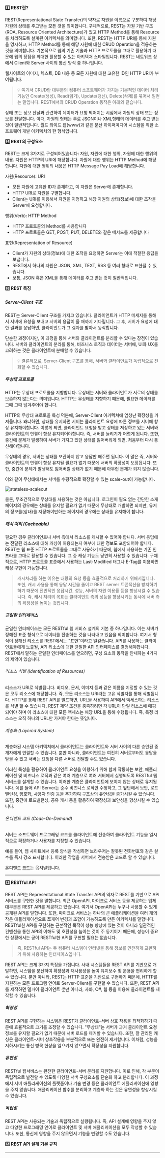 **1️⃣ REST란?**

REST(Representational State Transfer)의 약자로 자원을 이름으로 구분하여 해당 자원의 상태를 주고받는 모든 것을 의미합니다. 구체적으로, REST는 자원 기반 구조(ROA, Resource Oriented Architecture)가 있고 HTTP Method를 통해 Resource를 처리하도록 설계된 아키텍쳐를 의미합니다. 또한, REST는 HTTP URI를 통해 자원을 명시하고, HTTP Method를 통해 해당 자원에 대한 CRUD Operation을 적용하는 것을 의미합니다. 기본적으로 웹의 기존 기술과 HTTP 프로토콜을 그대로 활용하기 때문에 웹의 장점을 최대한 활용할 수 있는 아키텍쳐 스타일입니다. REST는 네트워크 상에서 Client와 Server 사이의 통신 방식 중 하나입니다.

웹사이트의 이미지, 텍스트, DB 내용 등 모든 자원에 대한 고유한 ID인 HTTP URI가 부여됩니다.

> 💡 여기서 CRUD란 대부분의 컴퓨터 소프트웨어가 가지는 기본적인 데이터 처리 기능인 Create(생성), Read(읽기), Update(갱신), Delete(삭제)를 묶어서 일컫는 말입니다. REST에서의 CRUD Operation 동작은 아래와 같습니다.

상태 또는 정보 전달과 관련하여 데이터가 요청 되어지는 시점에서 자원의 상태 또는 정보를 전달합니다. 이때, 자원의 형태는 주로 JSON이나 XML형태의 데이터를 주고 받는 것이 일반적입니다. 월드 와이드 웹(www)과 같은 분산 하이퍼미디어 시스템을 위한 소프트웨어 개발 아키텍처의 한 형식입니다.

**2️⃣ REST의 구성요소**

REST는 크게 3가지로 구성되어있습니다: 자원, 자원에 대한 행위, 자원에 대한 행위의 내용. 자원은 HTTP의 URI에 해당합니다. 자원에 대한 행위는 HTTP Method에 해당합니다. 자원에 대한 행위의 내용은 HTTP Message Pay Load에 해당합니다.

자원(Resource): URI

- 모든 자원에 고유한 ID가 존재하고, 이 자원은 Server에 존재합니다.
- HTTP URI로 자원을 구별합니다.
- Client는 URI를 이용해서 자원을 지정하고 해당 자원의 상태(정보)에 대한 조작을 Server에 요청합니다.

행위(Verb): HTTP Method

- HTTP 프로토콜의 Method를 사용합니다
- HTTP 프로토콜은 GET, POST, PUT, DELETE와 같은 메서드를 제공합니다

표현(Representation of Resource)

- Client가 자원의 상태(정보)에 대한 조작을 요청하면 Server는 이에 적절한 응답을 보냅니다.
- REST에서 하나의 자원은 JSON, XML, TEXT, RSS 등 여러 형태로 표현될 수 있습니다.
- 보통, JSON 혹은 XML을 통해 데이터를 주고 받는 것이 일반적입니다.

**3️⃣ REST 특징**

##### Server-Client 구조

REST는 Server-Client 구조를 가지고 있습니다. 클라이언트가 HTTP 메세지를 통해서 서버에 요청을 보내고 서버의 응답이 올 때까지 기다립니다. 그 후, 서버가 요청에 대한 결과를 응답하면, 클라이언트가 그 결과를 받아서 동작합니다.

단순한 과정이지만, 이 과정을 통해 서버와 클라이언트를 분리할 수 있다는 장점이 있습니다. 서버와 클라이언트의 분리를 통해, 비즈니스 로직과 데이터는 서버에, UI와 UX를 고려하는 것은 클라이언트에 분배할 수 있습니다.

> 💡 결론적으로, Server-Client 구조를 통해, 서버와 클라이언트가 독립적으로 진화할 수 있습니다.

##### 무상태 프로토콜

HTTP는 무상태 프로토콜을 지향합니다. 무상태는 서버와 클라이언트가 서로의 상태를 보존하지 않는다는 의미입니다. HTTP는 무상태를 지향하기 때문에, 필요한 데이터를 그때 그때 넘겨주어야 합니다.

HTTP의 무상태 프로토콜 특성 덕분에, Server-Client 아키텍쳐에 엄청난 확장성을 가져옵니다. 왜냐하면, 상태를 유지하면 서버는 클라이언트 요청에 따른 정보를 서버에 항상 유지해야합니다. 이렇게 되면, 클라이언트 요청을 받고 상태를 저장하고 있는 서버와 클라이언트의 연결이 항상 유지되어야합니다. 즉, 서버를 늘리기가 어렵게 됩니다. 또한, 중간에 문제가 발생하여 서버가 가지고 있던 상태를 잃어버리게 되면, 처음부터 다시 통신해야합니다.

무상태의 경우, 서버는 상태를 보관하지 않고 응답만 해주면 됩니다. 이 말은 즉, 서버와 클라이언트의 연결이 항상 유지될 필요가 없기 때문에 서버의 확장성이 보장됩니다. 또한, 중간에 문제가 발생해도 잃어버릴 상태가 없기 때문에 아무런 문제가 되지 않습니다.

이와 같이 무상태에서는 서버를 수평적으로 확장할 수 있는 scale-out이 가능합니다.

![stateless-scaleout](https://github.com/user-attachments/assets/3ce4839b-dd07-48d1-9368-84790af78395)

물론, 무조건적으로 무상태를 사용하는 것은 아닙니다. 로그인이 필요 없는 간단한 소개페이지의 경우에는 상태를 유지할 필요가 없기 때문에 무상태로 개발하면 되지만, 유저의 정보를(상태)를 저장해야만하는 페이지의 경우에는 상태를 유지해야 합니다.

##### 캐시 처리 (Cacheable)

필요한 경우 클라이언트나 서버 측에서 리소스를 캐시할 수 있어야 합니다. 서버 응답에는 전달된 리소스에 대해 캐싱이 허용되는지 여부에 대한 정보도 포함되어야 합니다. REST는 웹 표준 HTTP 프로토콜을 그대로 사용하기 때문에, 웹에서 사용하는 기존 인프라를 그대로 활용할 수 있습니다. 그 중 캐싱 기능도 당연히 사용할 수 있습니다. 구체적으로, HTTP 프로토콜 표준에서 사용하는 Last-Modified 태그나 E-Tag를 이용하면 캐싱 구현이 가능합니다.

> 캐시처리를 하는 이유는 대량의 요청 등을 효율적으로 처리하기 위해서입니다. 또한, 캐시 사용을 통해 응답 시간을 줄이고 REST server 트랜잭션을 방지하기 하기 때문에 전반적인 응답시간, 성능, 서버의 자원 이용률 등을 향상시킬 수 있습니다. 즉, 캐시 처리의 목표는 클라이언트 측의 성능을 향상시키는 동시에 서버 측의 확장성을 높이는 것입니다.

##### 균일한 인터페이스

균일한 인터페이스는 모든 RESTful 웹 서비스 설계의 기본 중 하나입니다. 이는 서버가 정해진 표준 형식으로 데이터를 전송하는 것을 나타내고 있음을 의미합니다. 여기서 형식이 정해진 리소스를 REST에서는 "표현"이라고 일컫습니다. API를 사용하는 클라이언트들에게 노출될, API 리소스에 대한 균일한 API 인터페이스를 결정해야합니다. REST에서 말하는 균일한 인터페이스를 얻으려면, 구성 요소의 동작을 안내하는 4가지의 제약이 있습니다.

###### 리소스 식별 (Identification of Resources)

리소스가 URI로 식별됩니다. 비디오, 문서, 이미지 등과 같은 이름을 지정할 수 있는 것은 모두 리소스에 해당합니다. 즉, 모든 리소스는 URI라는 고유 식별자를 통해 식별됩니다. HTTP를 통해 REST API를 빌드하면, URL을 사용하여 API에서 액세스하는 리소스를 식별 할 수 있습니다. REST 제약 조건을 충족하려면 각 URL이 단일 리소스에 매핑되어야 하며 이 리소스에 대한 모든 액세스는 해당 URL을 통해 수행됩니다. 즉, 특정 리소스는 오직 하나의 URL만 가져야 한다는 뜻입니다.

###### 계층화 (Layered System)

계층화된 시스템 아키텍처에서 클라이언트는 클라이언트와 서버 사이의 다른 승인된 중개자에게 연결할 수 있습니다. 뿐만 아니라, 클라이언트는 여전히 서버로부터도 응답을 받을 수 있고 서버는 요청을 다른 서버로 전달할 수도 있습니다.

이러한 특성을 활용하여 클라이언트 요청을 이행하기 위해 함께 작동하는 보안, 애플리케이션 및 비즈니스 로직과 같은 여러 계층으로 여러 서버에서 실행되도록 RESTful 웹 서비스를 설계할 수 있습니다. 이러한 계층은 클라이언트에 보이지 않는 상태로 유지됩니다. 예를 들어 API Server는 순수 비즈니스 로직만 수행하고, 그 앞단에서 보안, 로드밸런싱, 암호화, 사용자 인증 등을 추가하여 구조상의 유연성을 증가시킬 수 있습니다. 또한, 중간에 로드밸런싱, 공유 캐시 등을 활용하여 확장성과 보안성을 향상시킬 수 있습니다.

###### 온디맨드 코드 (Code-On-Demand)

서버는 소프트웨어 프로그래밍 코드를 클라이언트에 전송하여 클라이언트 기능을 일시적으로 확장하거나 사용자를 지정할 수 있습니다.

예를 들어, 웹 사이트에서 등록 양식을 작성하면 브라우저는 잘못된 전화번호와 같은 실수를 즉시 강조 표시합니다. 이러한 작업을 서버에서 전송받은 코드로 할 수 있습니다.

온디맨드 코드는 옵셔널입니다.

---

**4️⃣ RESTful API**

REST API는 Representational State Transfer API의 약자로 REST를 기반으로 API 서비스를 구현한 것을 말합니다. 최근 OpenAPI, 마이크로 서비스 등을 제공하는 업체 대부분은 REST API를 제공하고 있습니다. 여기서 OpenAPI는 누구나 사용할 수 있게 공개된 API를 말합니다. 또한, 마이크로 서비스는 하나의 큰 애플리케이션을 여러 개의 작은 애플리케이션으로 쪼개어 변경과 조합이 가능하도록 만든 아키텍처를 말합니다. RESTful한 API를 구현하는 근본적인 목적이 성능 향상에 있는 것이 아니라 일관적인 컨벤션을 통한 API의 이해도 및 호환성을 높이는 것이 주 동기이기 때문에, 성능이 중요한 상황에서는 굳이 RESTful한 API를 구현할 필요는 없습니다.

> 즉, RESTful API는 두 컴퓨터 시스템이 인터넷을 통해 정보를 안전하게 교환하기 위해 사용하는 인터페이스입니다.

REST API는 크게 3가지 특징을 가집니다. 사내 시스템들을 REST API를 기반으로 개발하면, 시스템을 분산하여 확장성과 재사용성을 높여 유지보수 및 운용을 편리하게 할 수 있습니다. 뿐만 아니라, REST는 HTTP 표준을 기반으로 구현하기 때문에, HTTP를 지원하는 모든 프로그램 언어로 Server-Client를 구현할 수 있습니다. 또한, REST API를 제작하면 델파이 클라이언트 뿐만 아니라, 자바, C#, 웹 등을 이용해 클라이언트를 제작할 수 있습니다.

##### 확장성

REST API를 구현하는 시스템은 REST가 클라이언트-서버 상호 작용을 최적화하기 때문에 효율적으로 크기를 조정할 수 있습니다. "무상태"는 서버가 과거 클라이언트 요청 정보를 유지할 필요가 없기 때문에 서버 로드를 제거할 수 있습니다. 또한, 잘 관리된 캐싱은 클라이언트-서버 상호작용을 부분적으로 또는 완전히 제거합니다. 이처럼, 성능을 저하시키는 통신 병목 현상을 일으키지 않으면서 확장성을 지원합니다.

##### 유연성

RESTful 웹서비스는 완전한 클라이언트-서버 분리를 지원합니다. 이로 인해, 각 부분이 독립적으로 발전할 수 있도록 다양한 서버 구성요소를 단순화 하고 분리합니다. 이 과정에서 서버 애플리케이션의 플랫폼이나 기술 변경 등은 클라이언트 에플리케이션에 영향을 주지 않습니다. 애플리케이션 함수를 분리하고 계층화 하는 것은 유연성을 향상시킬 수 있습니다.

##### 독립성

REST API는 사용되는 기술과 독립적으로 실행됩니다. 즉, API 설계에 영향을 주지 않고 다양한 프로그래밍 언어로 클라이언트 및 서버 애플리케이션을 모두 작성할 수 있습니다. 또한, 통신에 영향을 주지 않으면서 기능을 변경할 수도 있습니다.

**5️⃣ REST API 설계 기본 규칙**

---

[](https://xxsxkz.tistory.com/entry/HTTP-2)

[](https://hahahoho5915.tistory.com/54#google_vignette)

[](https://velog.io/@alwaysryu13/REST-%ED%86%B5%EC%8B%A0%EC%9D%B4%EB%9E%80-Java%EB%A1%9C-REST%ED%86%B5%EC%8B%A0%EA%B5%AC%ED%98%84%ED%95%B4%EB%B3%B4%EA%B8%B0)

[](https://www.ibm.com/kr-ko/topics/rest-apis)

[](https://khj93.tistory.com/entry/%EB%84%A4%ED%8A%B8%EC%9B%8C%ED%81%AC-REST-API%EB%9E%80-REST-RESTful%EC%9D%B4%EB%9E%80)

[](https://aws.amazon.com/ko/what-is/restful-api/#:~:text=%EA%B7%A0%EC%9D%BC%ED%95%9C%20%EC%9D%B8%ED%84%B0%ED%8E%98%EC%9D%B4%EC%8A%A4%EB%8A%94%20%EB%AA%A8%EB%93%A0,%ED%91%9C%ED%98%84%EA%B3%BC%20%EB%8B%A4%EB%A5%BC%20%EC%88%98%20%EC%9E%88%EC%8A%B5%EB%8B%88%EB%8B%A4.)
